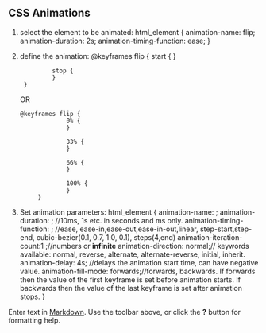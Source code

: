 ## CSS Animations

1. select the element to be animated: 
        html_element {
     			animation-name: flip;
                animation-duration: 2s;
                animation-timing-function: ease;
        }

2. define the animation:
		@keyframes flip {
        		start {
                }
                
                stop {
                }
        }
   OR
       
       @keyframes flip {
                    0% {
                    }
                    
                    33% {
                    }
                    
                    66% {
                    }
                    
                    100% {
                    }
            }

3. Set animation parameters:
			html_element {
            		animation-name: ;
                    animation-duration: ; //10ms, 1s etc. in seconds and ms only.
                    animation-timing-function: ; //ease, ease-in,ease-out,ease-in-out,linear, step-start,step-end, cubic-bezier(0.1, 0.7, 1.0, 0.1), steps(4,end)
                    animation-iteration-count:1 ;//numbers or __infinite__
					animation-direction: normal;// keywords available: normal, reverse, alternate, alternate-reverse, initial, inherit.
                    animation-delay: 4s; //delays the animation start time, can have negative value.
                    animation-fill-mode: forwards;//forwards, backwards. If forwards then the value of the first keyframe is set before animation starts. If backwards then the value of the last keyframe is set after animation stops.
            }

Enter text in [Markdown](http://daringfireball.net/projects/markdown/). Use the toolbar above, or click the **?** button for formatting help.
